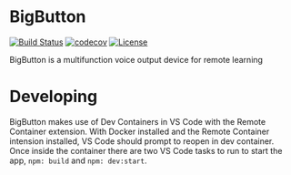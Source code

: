 # BigButton

[![Build Status](https://travis-ci.com/grantrules/bigbutton.svg?branch=master)](https://travis-ci.com/grantrules/bigbutton) [![codecov](https://codecov.io/gh/grantrules/bigbutton/branch/master/graph/badge.svg?token=O0B1LHEI6Y)](https://codecov.io/gh/grantrules/bigbutton) [![License](https://img.shields.io/github/license/grantrules/bigbutton)](https://github.com/grantrules/bigbutton/blob/master/LICENSE)

BigButton is a multifunction voice output device for remote learning

# Developing

BigButton makes use of Dev Containers in VS Code with the Remote Container extension. With Docker installed and the Remote Container intension installed, VS Code should prompt to reopen in dev container. Once inside the container there are two VS Code tasks to run to start the app, `npm: build` and `npm: dev:start`.